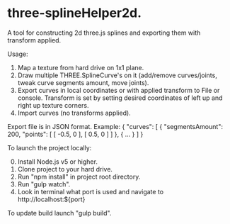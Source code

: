 # three-splineHelper2d.

A tool for constructing 2d three.js splines and exporting them with transform applied.

Usage:

1. Map a texture from hard drive on 1x1 plane.
2. Draw multiple THREE.SplineCurve's on it (add/remove curves/joints, tweak curve segments amount, move joints).
3. Export curves in local coordinates or with applied transform to File or console. Transform is set by setting desired coordinates of left up and right up texture corners.
4. Import curves (no transforms applied).

Export file is in JSON format. Example:
{
    "curves": [
        {
            "segmentsAmount": 200,
            "points": [
                [
                    -0.5,
                    0
                ],
                [
                    0.5,
                    0
                ]
            ]
        },
        {
            ...
        }
    ]
}

To launch the project locally:

0. Install Node.js v5 or higher.
1. Clone project to your hard drive.
2. Run "npm install" in project root directory.
4. Run "gulp watch".
5. Look in terminal what port is used and navigate to http://localhost:${port}

To update build launch "gulp build".
